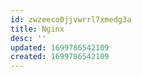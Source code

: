 ```yaml
---
id: zwzeeco0jjvwrrl7xmedg3a
title: Nginx
desc: ''
updated: 1699786542109
created: 1699786542109
---
```

